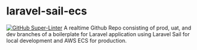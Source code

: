 # laravel-sail-ecs
[![GitHub Super-Linter](https://github.com/<OWNER>/<REPOSITORY>/workflows/Lint%20Code%20Base/badge.svg)](https://github.com/marketplace/actions/super-linter)
A realtime Github Repo consisting of prod, uat, and dev branches of a boilerplate for Laravel application using Laravel Sail for local development and AWS ECS for production.
